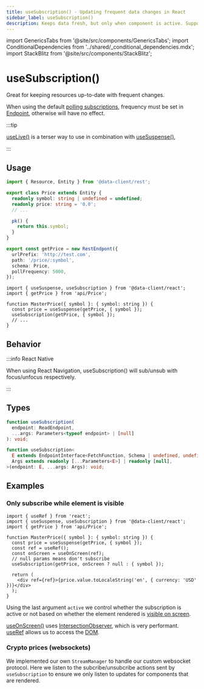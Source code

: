 ```yaml
---
title: useSubscription() - Updating frequent data changes in React
sidebar_label: useSubscription()
description: Keeps data fresh, but only when component is active. Supports polling, websockets, and SSE.
---
```


import GenericsTabs from '@site/src/components/GenericsTabs';
import ConditionalDependencies from '../shared/\_conditional_dependencies.mdx';
import StackBlitz from '@site/src/components/StackBlitz';

# useSubscription()

Great for keeping resources up-to-date with frequent changes.

When using the default [polling subscriptions](./PollingSubscription), frequency must be set in
[Endpoint](/rest/api/Endpoint), otherwise will have no effect.

:::tip

[useLive()](./useLive.md) is a terser way to use in combination with [useSuspense()](./useSuspense.md),

:::

## Usage

```typescript title="api/Price"
import { Resource, Entity } from '@data-client/rest';

export class Price extends Entity {
  readonly symbol: string | undefined = undefined;
  readonly price: string = '0.0';
  // ...

  pk() {
    return this.symbol;
  }
}

export const getPrice = new RestEndpont({
  urlPrefix: 'http://test.com',
  path: '/price/:symbol',
  schema: Price,
  pollFrequency: 5000,
});
```

```tsx title="MasterPrice"
import { useSuspense, useSubscription } from '@data-client/react';
import { getPrice } from 'api/Price';

function MasterPrice({ symbol }: { symbol: string }) {
  const price = useSuspense(getPrice, { symbol });
  useSubscription(getPrice, { symbol });
  // ...
}
```


## Behavior

<ConditionalDependencies hook="useSubscription" />

:::info React Native

When using React Navigation, useSubscription() will sub/unsub with focus/unfocus respectively.

:::

## Types

<GenericsTabs>

```typescript
function useSubscription(
  endpoint: ReadEndpoint,
  ...args: Parameters<typeof endpoint> | [null]
): void;
```

```typescript
function useSubscription<
  E extends EndpointInterface<FetchFunction, Schema | undefined, undefined>,
  Args extends readonly [...Parameters<E>] | readonly [null],
>(endpoint: E, ...args: Args): void;
```

</GenericsTabs>

## Examples

### Only subscribe while element is visible

```tsx title="MasterPrice.tsx"
import { useRef } from 'react';
import { useSuspense, useSubscription } from '@data-client/react';
import { getPrice } from 'api/Price';

function MasterPrice({ symbol }: { symbol: string }) {
  const price = useSuspense(getPrice, { symbol });
  const ref = useRef();
  const onScreen = useOnScreen(ref);
  // null params means don't subscribe
  useSubscription(getPrice, onScreen ? null : { symbol });

  return (
    <div ref={ref}>{price.value.toLocaleString('en', { currency: 'USD' })}</div>
  );
}
```

Using the last argument `active` we control whether the subscription is active or not
based on whether the element rendered is [visible on screen](https://usehooks.com/useOnScreen/).

[useOnScreen()](https://usehooks.com/useOnScreen/) uses [IntersectionObserver](https://developer.mozilla.org/en-US/docs/Web/API/Intersection_Observer_API), which is very performant. [useRef](https://react.dev/reference/react/useRef) allows
us to access the [DOM](https://developer.mozilla.org/en-US/docs/Web/API/Document_Object_Model).

### Crypto prices (websockets)

We implemented our own `StreamManager` to handle our custom websocket protocol. Here we listen to the subcribe/unsubcribe
actions sent by `useSubscription` to ensure we only listen to updates for components that are rendered.

<StackBlitz app="coin-app" file="src/resources/StreamManager.ts,src/resources/Ticker.ts,src/pages/Home/AssetPrice.tsx" height="600" />
